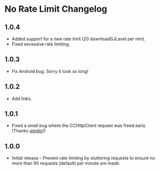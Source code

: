 # No Rate Limit Changelog

## 1.0.4
* Added support for a new rate limit (20 downloadGJLevel per min).
* Fixed excessive rate limiting.

## 1.0.3
* Fix Android bug. Sorry it took so long!

## 1.0.2
* Add links.

## 1.0.1
* Fixed a small bug where the CCHttpClient request was freed early (Thanks [qimiko](https://github.com/qimiko)!)

## 1.0.0
* Initial release - Prevent rate limiting by stuttering requests to ensure no more than 90 requests (default) per minute are made.
